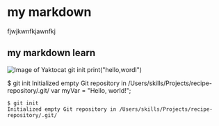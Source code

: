 # my markdown
fjwjkwnfkjawnfkj
## my markdown learn
![Image of Yaktocat](https://octodex.github.com/images/yaktocat.png)
git init
print("hello,wordl")

$ git init
Initialized empty Git repository in /Users/skills/Projects/recipe-repository/.git/
var myVar = "Hello, world!";

```
$ git init
Initialized empty Git repository in /Users/skills/Projects/recipe-repository/.git/
```
